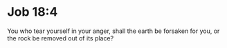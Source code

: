 # Job 18:4

You who tear yourself in your anger, shall the earth be forsaken for you, or the rock be removed out of its place?
